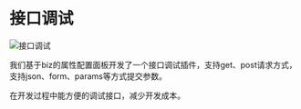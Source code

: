 # 接口调试

![接口调试](/images/core/api_debug.png)

我们基于biz的属性配置面板开发了一个接口调试插件，支持get、post请求方式，支持json、form、params等方式提交参数。

在开发过程中能方便的调试接口，减少开发成本。


